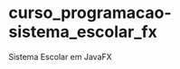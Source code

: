 curso_programacao-sistema_escolar_fx
====================================

Sistema Escolar em JavaFX
